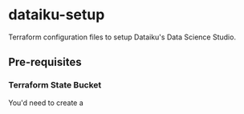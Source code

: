 # dataiku-setup
Terraform configuration files to setup Dataiku's Data Science Studio.

## Pre-requisites

### Terraform State Bucket

You'd need to create a

